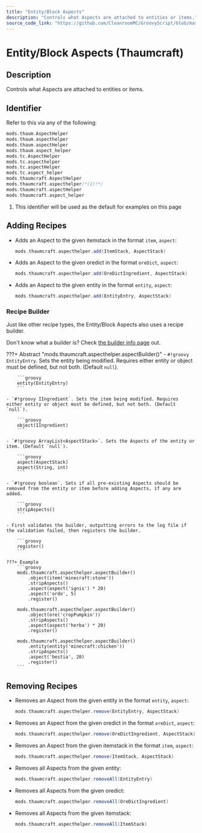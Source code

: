 ```yaml
---
title: "Entity/Block Aspects"
description: "Controls what Aspects are attached to entities or items."
source_code_link: "https://github.com/CleanroomMC/GroovyScript/blob/master/src/main/java/com/cleanroommc/groovyscript/compat/mods/thaumcraft/aspect/AspectHelper.java"
---
```


# Entity/Block Aspects (Thaumcraft)

## Description

Controls what Aspects are attached to entities or items.

## Identifier

Refer to this via any of the following:

```groovy hl_lines="10"
mods.thaum.AspectHelper
mods.thaum.aspecthelper
mods.thaum.aspectHelper
mods.thaum.aspect_helper
mods.tc.AspectHelper
mods.tc.aspecthelper
mods.tc.aspectHelper
mods.tc.aspect_helper
mods.thaumcraft.AspectHelper
mods.thaumcraft.aspecthelper/*(1)!*/
mods.thaumcraft.aspectHelper
mods.thaumcraft.aspect_helper
```

1. This identifier will be used as the default for examples on this page

## Adding Recipes

- Adds an Aspect to the given itemstack in the format `item`, `aspect`:

    ```groovy
    mods.thaumcraft.aspecthelper.add(ItemStack, AspectStack)
    ```

- Adds an Aspect to the given oredict in the format `oreDict`, `aspect`:

    ```groovy
    mods.thaumcraft.aspecthelper.add(OreDictIngredient, AspectStack)
    ```

- Adds an Aspect to the given entity in the format `entity`, `aspect`:

    ```groovy
    mods.thaumcraft.aspecthelper.add(EntityEntry, AspectStack)
    ```


### Recipe Builder

Just like other recipe types, the Entity/Block Aspects also uses a recipe builder.

Don't know what a builder is? Check [the builder info page](../../../groovy/builder.md) out.

???+ Abstract "mods.thaumcraft.aspecthelper.aspectBuilder()"
    - `#!groovy EntityEntry`. Sets the entity being modified. Requires either entity or object must be defined, but not both. (Default `null`).

        ```groovy
        entity(EntityEntry)
        ```

    - `#!groovy IIngredient`. Sets the item being modified. Requires either entity or object must be defined, but not both. (Default `null`).

        ```groovy
        object(IIngredient)
        ```

    - `#!groovy ArrayList<AspectStack>`. Sets the Aspects of the entity or item. (Default `null`).

        ```groovy
        aspect(AspectStack)
        aspect(String, int)
        ```

    - `#!groovy boolean`. Sets if all pre-existing Aspects should be removed from the entity or item before adding Aspects, if any are added.

        ```groovy
        stripAspects()
        ```

    - First validates the builder, outputting errors to the log file if the validation failed, then registers the builder.

        ```groovy
        register()
        ```

    ???+ Example
        ```groovy
        mods.thaumcraft.aspecthelper.aspectBuilder()
            .object(item('minecraft:stone'))
            .stripAspects()
            .aspect(aspect('ignis') * 20)
            .aspect('ordo', 5)
            .register()

        mods.thaumcraft.aspecthelper.aspectBuilder()
            .object(ore('cropPumpkin'))
            .stripAspects()
            .aspect(aspect('herba') * 20)
            .register()

        mods.thaumcraft.aspecthelper.aspectBuilder()
            .entity(entity('minecraft:chicken'))
            .stripAspects()
            .aspect('bestia', 20)
            .register()
        ```



## Removing Recipes

- Removes an Aspect from the given entity in the format `entity`, `aspect`:

    ```groovy
    mods.thaumcraft.aspecthelper.remove(EntityEntry, AspectStack)
    ```

- Removes an Aspect from the given oredict in the format `oreDict`, `aspect`:

    ```groovy
    mods.thaumcraft.aspecthelper.remove(OreDictIngredient, AspectStack)
    ```

- Removes an Aspect from the given itemstack in the format `item`, `aspect`:

    ```groovy
    mods.thaumcraft.aspecthelper.remove(ItemStack, AspectStack)
    ```

- Removes all Aspects from the given entity:

    ```groovy
    mods.thaumcraft.aspecthelper.removeAll(EntityEntry)
    ```

- Removes all Aspects from the given oredict:

    ```groovy
    mods.thaumcraft.aspecthelper.removeAll(OreDictIngredient)
    ```

- Removes all Aspects from the given itemstack:

    ```groovy
    mods.thaumcraft.aspecthelper.removeAll(ItemStack)
    ```
